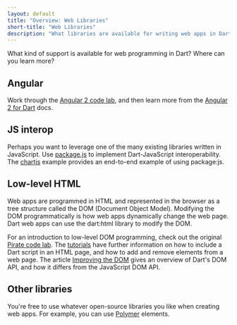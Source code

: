 ```yaml
---
layout: default
title: "Overview: Web Libraries"
short-title: "Web Libraries"
description: "What libraries are available for writing web apps in Dart?"
---
```


What kind of support is available for web programming in Dart?
Where can you learn more?

## Angular

Work through the
[Angular 2 code lab](/codelabs/ng2/),
and then learn more from the
[Angular 2 for Dart](https://angular.io/dart) docs.

## JS interop

Perhaps you want to leverage one of the many existing libraries
written in JavaScript.
Use [package.js](https://pub.dartlang.org/packages/js)
to implement Dart-JavaScript interoperability.
The [chartjs](https://github.com/google/chartjs.dart/)
example provides an end-to-end example of using package:js.

## Low-level HTML

Web apps are programmed in HTML and represented in the browser as
a tree structure called the DOM (Document Object Model).
Modifying the DOM programmatically is how web apps
dynamically change the web page.
Dart web apps can use the dart:html library to modify the DOM.

For an introduction to low-level DOM programming,
check out the original
[Pirate code lab](/codelabs/darrrt). The
[tutorials](/tutorials/) have further information on
how to include a Dart script in an HTML page,
and how to add and remove elements from a web page.
The article [Improving the DOM](/articles/low-level-html/improving-the-dom)
gives an overview of Dart's DOM API,
and how it differs from the JavaScript DOM API.

## Other libraries

You're free to use whatever open-source libraries you like
when creating web apps.
For example, you can use [Polymer](/guides/polymer) elements.
